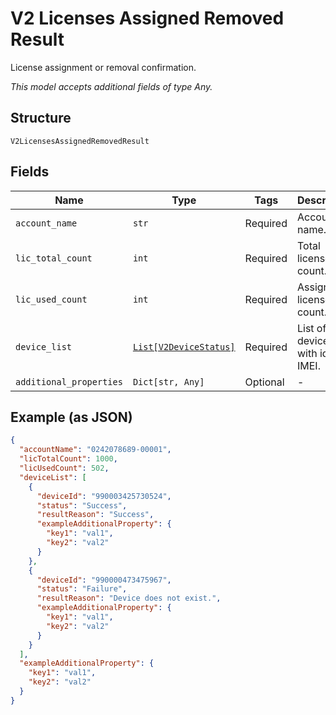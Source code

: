 
# V2 Licenses Assigned Removed Result

License assignment or removal confirmation.

*This model accepts additional fields of type Any.*

## Structure

`V2LicensesAssignedRemovedResult`

## Fields

| Name | Type | Tags | Description |
|  --- | --- | --- | --- |
| `account_name` | `str` | Required | Account name. |
| `lic_total_count` | `int` | Required | Total license count. |
| `lic_used_count` | `int` | Required | Assigned license count. |
| `device_list` | [`List[V2DeviceStatus]`](../../doc/models/v2-device-status.md) | Required | List of devices with id in IMEI. |
| `additional_properties` | `Dict[str, Any]` | Optional | - |

## Example (as JSON)

```json
{
  "accountName": "0242078689-00001",
  "licTotalCount": 1000,
  "licUsedCount": 502,
  "deviceList": [
    {
      "deviceId": "990003425730524",
      "status": "Success",
      "resultReason": "Success",
      "exampleAdditionalProperty": {
        "key1": "val1",
        "key2": "val2"
      }
    },
    {
      "deviceId": "990000473475967",
      "status": "Failure",
      "resultReason": "Device does not exist.",
      "exampleAdditionalProperty": {
        "key1": "val1",
        "key2": "val2"
      }
    }
  ],
  "exampleAdditionalProperty": {
    "key1": "val1",
    "key2": "val2"
  }
}
```

